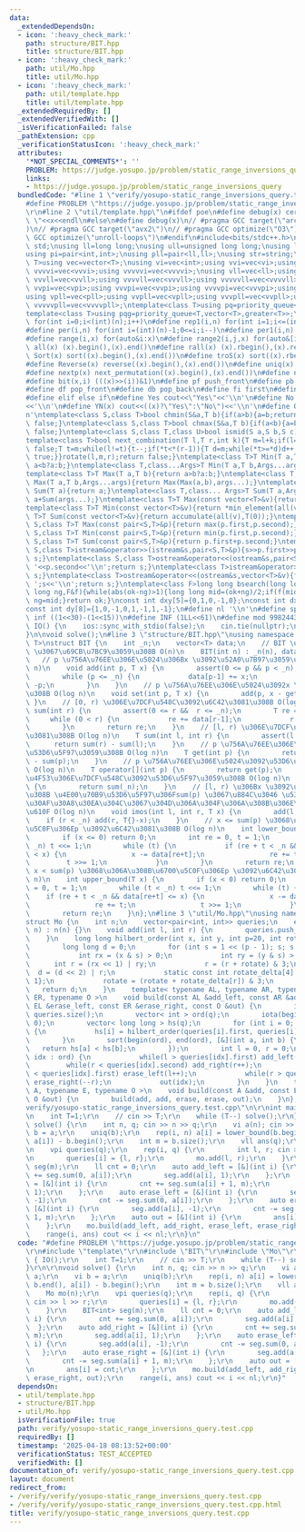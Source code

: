 ```yaml
---
data:
  _extendedDependsOn:
  - icon: ':heavy_check_mark:'
    path: structure/BIT.hpp
    title: structure/BIT.hpp
  - icon: ':heavy_check_mark:'
    path: util/Mo.hpp
    title: util/Mo.hpp
  - icon: ':heavy_check_mark:'
    path: util/template.hpp
    title: util/template.hpp
  _extendedRequiredBy: []
  _extendedVerifiedWith: []
  _isVerificationFailed: false
  _pathExtension: cpp
  _verificationStatusIcon: ':heavy_check_mark:'
  attributes:
    '*NOT_SPECIAL_COMMENTS*': ''
    PROBLEM: https://judge.yosupo.jp/problem/static_range_inversions_query
    links:
    - https://judge.yosupo.jp/problem/static_range_inversions_query
  bundledCode: "#line 1 \"verify/yosupo-static_range_inversions_query.test.cpp\"\n\
    #define PROBLEM \"https://judge.yosupo.jp/problem/static_range_inversions_query\"\
    \r\n#line 2 \"util/template.hpp\"\n#ifdef poe\n#define debug(x) cerr<<#x<<\":\
    \ \"<<x<<endl\n#else\n#define debug(x)\n// #pragma GCC target(\"arch=skylake-avx512\"\
    )\n// #pragma GCC target(\"avx2\")\n// #pragma GCC optimize(\"O3\")\n// #pragma\
    \ GCC optimize(\"unroll-loops\")\n#endif\n#include<bits/stdc++.h>\nusing namespace\
    \ std;\nusing ll=long long;\nusing ull=unsigned long long;\nusing ld=long double;\n\
    using pi=pair<int,int>;\nusing pll=pair<ll,ll>;\nusing str=string;\ntemplate<class\
    \ T>using vec=vector<T>;\nusing vi=vec<int>;using vvi=vec<vi>;using vvvi=vec<vvi>;using\
    \ vvvvi=vec<vvvi>;using vvvvvi=vec<vvvvi>;\nusing vll=vec<ll>;using vvll=vec<vll>;using\
    \ vvvll=vec<vvll>;using vvvvll=vec<vvvll>;using vvvvvll=vec<vvvvll>;\nusing vpi=vec<pi>;using\
    \ vvpi=vec<vpi>;using vvvpi=vec<vvpi>;using vvvvpi=vec<vvvpi>;using vvvvvpi=vec<vvvvpi>;\n\
    using vpll=vec<pll>;using vvpll=vec<vpll>;using vvvpll=vec<vvpll>;using vvvvpll=vec<vvvpll>;using\
    \ vvvvvpll=vec<vvvvpll>;\ntemplate<class T>using pq=priority_queue<T,vector<T>>;\n\
    template<class T>using pqg=priority_queue<T,vector<T>,greater<T>>;\n#define rep(i,n)\
    \ for(int i=0;i<(int)(n);i++)\n#define rep1(i,n) for(int i=1;i<=(int)(n);i++)\n\
    #define per(i,n) for(int i=(int)(n)-1;0<=i;i--)\n#define per1(i,n) for(int i=(int)(n);0<i;i--)\n\
    #define range(i,x) for(auto&i:x)\n#define range2(i,j,x) for(auto&[i,j]:x)\n#define\
    \ all(x) (x).begin(),(x).end()\n#define rall(x) (x).rbegin(),(x).rend()\n#define\
    \ Sort(x) sort((x).begin(),(x).end())\n#define troS(x) sort((x).rbegin(),(x).rend())\n\
    #define Reverse(x) reverse((x).begin(),(x).end())\n#define uniq(x) sort((x).begin(),(x).end());(x).erase(unique((x).begin(),(x).end()),(x).end())\n\
    #define nextp(x) next_permutation((x).begin(),(x).end())\n#define nextc(x,k) next_combination((x).begin(),(x).end(),k)\n\
    #define bit(x,i) (((x)>>(i))&1)\n#define pf push_front\n#define pb push_back\n\
    #define df pop_front\n#define db pop_back\n#define fi first\n#define se second\n\
    #define elif else if\n#define Yes cout<<\"Yes\"<<'\\n'\n#define No cout<<\"No\"\
    <<'\\n'\n#define YN(x) cout<<((x)?\"Yes\":\"No\")<<'\\n'\n#define O(x) cout<<(x)<<'\\\
    n'\ntemplate<class S,class T>bool chmin(S&a,T b){if(a>b){a=b;return true;}return\
    \ false;}\ntemplate<class S,class T>bool chmax(S&a,T b){if(a<b){a=b;return true;}return\
    \ false;}\ntemplate<class S,class T,class U>bool ismid(S a,S b,S c){return a<=b&&b<c;}\n\
    template<class T>bool next_combination(T l,T r,int k){T m=l+k;if(l==r||l==m||r==m)return\
    \ false;T t=m;while(l!=t){t--;if(*t<*(r-1)){T d=m;while(*t>=*d)d++;iter_swap(t,d);rotate(t+1,d+1,r);rotate(m,m+(r-d)-1,r);return\
    \ true;}}rotate(l,m,r);return false;}\ntemplate<class T>T Min(T a,T b){return\
    \ a<b?a:b;}\ntemplate<class T,class...Args>T Min(T a,T b,Args...args){return Min(Min(a,b),args...);}\n\
    template<class T>T Max(T a,T b){return a>b?a:b;}\ntemplate<class T,class...Args>T\
    \ Max(T a,T b,Args...args){return Max(Max(a,b),args...);}\ntemplate<class T>T\
    \ Sum(T a){return a;}\ntemplate<class T,class... Args>T Sum(T a,Args... args){return\
    \ a+Sum(args...);}\ntemplate<class T>T Max(const vector<T>&v){return *max_element(all(v));}\n\
    template<class T>T Min(const vector<T>&v){return *min_element(all(v));}\ntemplate<class\
    \ T>T Sum(const vector<T>&v){return accumulate(all(v),T(0));}\ntemplate<class\
    \ S,class T>T Max(const pair<S,T>&p){return max(p.first,p.second);}\ntemplate<class\
    \ S,class T>T Min(const pair<S,T>&p){return min(p.first,p.second);}\ntemplate<class\
    \ S,class T>T Sum(const pair<S,T>&p){return p.first+p.second;}\ntemplate<class\
    \ S,class T>istream&operator>>(istream&s,pair<S,T>&p){s>>p.first>>p.second;return\
    \ s;}\ntemplate<class S,class T>ostream&operator<<(ostream&s,pair<S,T>&p){s<<p.first<<'\
    \ '<<p.second<<'\\n';return s;}\ntemplate<class T>istream&operator>>(istream&s,vector<T>&v){for(auto&i:v)s>>i;return\
    \ s;}\ntemplate<class T>ostream&operator<<(ostream&s,vector<T>&v){for(auto&i:v)s<<i<<'\
    \ ';s<<'\\n';return s;}\ntemplate<class F>long long bsearch(long long ok,long\
    \ long ng,F&f){while(abs(ok-ng)>1){long long mid=(ok+ng)/2;if(f(mid))ok=mid;else\
    \ ng=mid;}return ok;}\nconst int dxy[5]={0,1,0,-1,0};\nconst int dx[8]={0,1,0,-1,1,1,-1,-1};\n\
    const int dy[8]={1,0,-1,0,1,-1,1,-1};\n#define nl '\\n'\n#define sp ' '\n#define\
    \ inf ((1<<30)-(1<<15))\n#define INF (1LL<<61)\n#define mod 998244353\n\nvoid\
    \ IO() {\n    ios::sync_with_stdio(false);\n    cin.tie(nullptr);\n    cout<<fixed<<setprecision(30);\n\
    }\n\nvoid solve();\n#line 3 \"structure/BIT.hpp\"\nusing namespace std;\ntemplate<class\
    \ T>\nstruct BIT {\n    int _n;\n    vector<T> data;\n    // BIT \u30920-indexed\
    \ \u3067\u69CB\u7BC9\u3059\u308B O(n)\n    BIT(int n) : _n(n), data(_n) {}\n \
    \   // p \u756A\u76EE\u306E\u5024\u306Bx \u3092\u52A0\u7B97\u3059\u308B O(log\
    \ n)\n    void add(int p, T x) {\n        assert(0 <= p && p < _n);\n        p++;\n\
    \        while (p <= _n) {\n            data[p-1] += x;\n            p += p &\
    \ -p;\n        }\n    }\n    // p \u756A\u76EE\u306E\u5024\u3092x \u306B\u3059\
    \u308B O(log n)\n    void set(int p, T x) {\n        add(p, x - get(p));\n   \
    \ }\n    // [0, r) \u306E\u7DCF\u548C\u3092\u6C42\u3081\u308B O(log n)\n    T\
    \ sum(int r) {\n        assert(0 <= r &&  r <= _n);\n        T re = T{};\n   \
    \     while (0 < r) {\n            re += data[r-1];\n            r -= r & -r;\n\
    \        }\n        return re;\n    }\n    // [l, r) \u306E\u7DCF\u548C\u3092\u6C42\
    \u3081\u308B O(log n)\n    T sum(int l, int r) {\n        assert(l <= r);\n  \
    \      return sum(r) - sum(l);\n    }\n    // p \u756A\u76EE\u306E\u5024\u3092\
    \u53D6\u5F97\u3059\u308B O(log n)\n    T get(int p) {\n        return sum(p+1)\
    \ - sum(p);\n    }\n    // p \u756A\u76EE\u306E\u5024\u3092\u53D6\u5F97\u3059\u308B\
    \ O(log n)\n    T operator[](int p) {\n        return get(p);\n    }\n    // \u5168\
    \u4F53\u306E\u7DCF\u548C\u3092\u53D6\u5F97\u3059\u308B O(log n)\n    T all_sum()\
    \ {\n        return sum(_n);\n    }\n    // [l, r) \u306Bx \u3092\u52A0\u7B97\u3059\
    \u308B \u4E00\u70B9\u53D6\u5F97\u306Fsum(p) \u3067\u884C\u3046 \u533A\u9593\u548C\
    \u30AF\u30A8\u30EA\u304C\u3067\u304D\u306A\u304F\u306A\u308B\u306E\u3067\u6CE8\
    \u610F O(log n)\n    void imos(int l, int r, T x) {\n        add(l, x);\n    \
    \    if (r < _n) add(r, T{}-x);\n    }\n    // x <= sum(p) \u3068\u306A\u308B\u6700\
    \u5C0F\u306Ep \u3092\u6C42\u3081\u308B O(log n)\n    int lower_bound(T x) {\n\
    \        if (x <= 0) return 0;\n        int re = 0, t = 1;\n        while (t <\
    \ _n) t <<= 1;\n        while (t) {\n            if (re + t < _n && data[re+t]\
    \ < x) {\n                x -= data[re+t];\n                re += t;\n       \
    \         t >>= 1;\n            }\n        }\n        return re;\n    }\n    //\
    \ x < sum(p) \u3068\u306A\u308B\u6700\u5C0F\u306Ep \u3092\u6C42\u3081\u308B O(log\
    \ n)\n    int upper_bound(T x) {\n        if (x < 0) return 0;\n        int re\
    \ = 0, t = 1;\n        while (t < _n) t <<= 1;\n        while (t) {\n        \
    \    if (re + t < _n && data[re+t] <= x) {\n                x -= data[re+t];\n\
    \                re += t;\n                t >>= 1;\n            }\n        }\n\
    \        return re;\n    }\n};\n#line 3 \"util/Mo.hpp\"\nusing namespace std;\n\
    struct Mo {\n    int n;\n    vector<pair<int, int>> queries;\n    explicit Mo(int\
    \ n) : n(n) {}\n    void add(int l, int r) {\n        queries.push_back({l, r});\n\
    \    }\n    long long hilbert_order(int x, int y, int p=20, int rotate = 0) {\n\
    \        long long d = 0;\n        for (int s = 1 << (p - 1); s; s >>= 1) {\n\
    \            int rx = (x & s) > 0;\n            int ry = (y & s) > 0;\n      \
    \      int r = (rx << 1) | ry;\n            r = (r + rotate) & 3;\n          \
    \  d = (d << 2) | r;\n            static const int rotate_delta[4] = {3, 0, 0,\
    \ 1};\n            rotate = (rotate + rotate_delta[r]) & 3;\n        }\n     \
    \   return d;\n    }\n    template< typename AL, typename AR, typename EL, typename\
    \ ER, typename O >\n    void build(const AL &add_left, const AR &add_right, const\
    \ EL &erase_left, const ER &erase_right, const O &out) {\n        int q = (int)\
    \ queries.size();\n        vector< int > ord(q);\n        iota(begin(ord), end(ord),\
    \ 0);\n        vector< long long > hs(q);\n        for (int i = 0; i < q; i++)\
    \ {\n            hs[i] = hilbert_order(queries[i].first, queries[i].second);\n\
    \        }\n        sort(begin(ord), end(ord), [&](int a, int b) {\n         \
    \   return hs[a] < hs[b];\n        });\n        int l = 0, r = 0;\n        for(auto\
    \ idx : ord) {\n            while(l > queries[idx].first) add_left(--l);\n   \
    \         while(r < queries[idx].second) add_right(r++);\n            while(l\
    \ < queries[idx].first) erase_left(l++);\n            while(r > queries[idx].second)\
    \ erase_right(--r);\n            out(idx);\n        }\n    }\n    template< typename\
    \ A, typename E, typename O >\n    void build(const A &add, const E &erase, const\
    \ O &out) {\n        build(add, add, erase, erase, out);\n    }\n};\n#line 5 \"\
    verify/yosupo-static_range_inversions_query.test.cpp\"\n\r\nint main() { IO();\r\
    \n    int T=1;\r\n    // cin >> T;\r\n    while (T--) solve();\r\n}\r\n\r\nvoid\
    \ solve() {\r\n    int n, q; cin >> n >> q;\r\n    vi a(n); cin >> a;\r\n    vi\
    \ b = a;\r\n    uniq(b);\r\n    rep(i, n) a[i] = lower_bound(b.begin(), b.end(),\
    \ a[i]) - b.begin();\r\n    int m = b.size();\r\n    vll ans(q);\r\n    Mo mo(n);\r\
    \n    vpi queries(q);\r\n    rep(i, q) {\r\n        int l, r; cin >> l >> r;\r\
    \n        queries[i] = {l, r};\r\n        mo.add(l, r);\r\n    }\r\n    BIT<int>\
    \ seg(m);\r\n    ll cnt = 0;\r\n    auto add_left = [&](int i) {\r\n        cnt\
    \ += seg.sum(0, a[i]);\r\n        seg.add(a[i], 1);\r\n    };\r\n    auto add_right\
    \ = [&](int i) {\r\n        cnt += seg.sum(a[i] + 1, m);\r\n        seg.add(a[i],\
    \ 1);\r\n    };\r\n    auto erase_left = [&](int i) {\r\n        seg.add(a[i],\
    \ -1);\r\n        cnt -= seg.sum(0, a[i]);\r\n    };\r\n    auto erase_right =\
    \ [&](int i) {\r\n        seg.add(a[i], -1);\r\n        cnt -= seg.sum(a[i] +\
    \ 1, m);\r\n    };\r\n    auto out = [&](int i) {\r\n        ans[i] = cnt;\r\n\
    \    };\r\n    mo.build(add_left, add_right, erase_left, erase_right, out);\r\n\
    \    range(i, ans) cout << i << nl;\r\n}\n"
  code: "#define PROBLEM \"https://judge.yosupo.jp/problem/static_range_inversions_query\"\
    \r\n#include \"template\"\r\n#include \"BIT\"\r\n#include \"Mo\"\r\n\r\nint main()\
    \ { IO();\r\n    int T=1;\r\n    // cin >> T;\r\n    while (T--) solve();\r\n\
    }\r\n\r\nvoid solve() {\r\n    int n, q; cin >> n >> q;\r\n    vi a(n); cin >>\
    \ a;\r\n    vi b = a;\r\n    uniq(b);\r\n    rep(i, n) a[i] = lower_bound(b.begin(),\
    \ b.end(), a[i]) - b.begin();\r\n    int m = b.size();\r\n    vll ans(q);\r\n\
    \    Mo mo(n);\r\n    vpi queries(q);\r\n    rep(i, q) {\r\n        int l, r;\
    \ cin >> l >> r;\r\n        queries[i] = {l, r};\r\n        mo.add(l, r);\r\n\
    \    }\r\n    BIT<int> seg(m);\r\n    ll cnt = 0;\r\n    auto add_left = [&](int\
    \ i) {\r\n        cnt += seg.sum(0, a[i]);\r\n        seg.add(a[i], 1);\r\n  \
    \  };\r\n    auto add_right = [&](int i) {\r\n        cnt += seg.sum(a[i] + 1,\
    \ m);\r\n        seg.add(a[i], 1);\r\n    };\r\n    auto erase_left = [&](int\
    \ i) {\r\n        seg.add(a[i], -1);\r\n        cnt -= seg.sum(0, a[i]);\r\n \
    \   };\r\n    auto erase_right = [&](int i) {\r\n        seg.add(a[i], -1);\r\n\
    \        cnt -= seg.sum(a[i] + 1, m);\r\n    };\r\n    auto out = [&](int i) {\r\
    \n        ans[i] = cnt;\r\n    };\r\n    mo.build(add_left, add_right, erase_left,\
    \ erase_right, out);\r\n    range(i, ans) cout << i << nl;\r\n}"
  dependsOn:
  - util/template.hpp
  - structure/BIT.hpp
  - util/Mo.hpp
  isVerificationFile: true
  path: verify/yosupo-static_range_inversions_query.test.cpp
  requiredBy: []
  timestamp: '2025-04-18 08:13:52+00:00'
  verificationStatus: TEST_ACCEPTED
  verifiedWith: []
documentation_of: verify/yosupo-static_range_inversions_query.test.cpp
layout: document
redirect_from:
- /verify/verify/yosupo-static_range_inversions_query.test.cpp
- /verify/verify/yosupo-static_range_inversions_query.test.cpp.html
title: verify/yosupo-static_range_inversions_query.test.cpp
---
```

